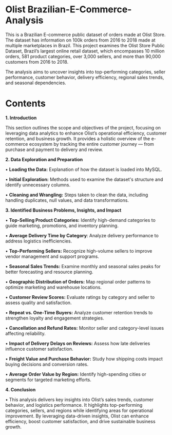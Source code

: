 # Olist Brazilian-E-Commerce-Analysis
This is a Brazilian E-commerce public dataset of orders made at Olist Store. The dataset has information on 100k orders from 2016 to 2018 made at multiple marketplaces in Brazil. This project examines the Olist Store Public Dataset, Brazil’s largest online retail dataset, which encompasses 10 million orders, 581 product categories, over 3,000 sellers, and more than 90,000 customers from 2016 to 2018.

The analysis aims to uncover insights into top-performing categories, seller performance, customer behavior, delivery efficiency, regional sales trends, and seasonal dependencies.

 # **Contents**

**1. Introduction**

This section outlines the scope and objectives of the project, focusing on leveraging data analytics to enhance Olist’s operational efficiency, customer retention, and business growth.
It provides a holistic overview of the e-commerce ecosystem by tracking the entire customer journey — from purchase and payment to delivery and review.



**2. Data Exploration and Preparation**

•	**Loading the Data:** Explanation of how the dataset is loaded into MySQL.

•	**Initial Exploration:** Methods used to examine the dataset's structure and identify unnecessary columns.

•	**Cleaning and Wrangling:** Steps taken to clean the data, including handling duplicates, null values, and data transformations.



**3. Identified Business Problems, Insights, and Impact**

•	**Top-Selling Product Categories:** Identify high-demand categories to guide marketing, promotions, and inventory planning.

•	**Average Delivery Time by Category**: Analyze delivery performance to address logistics inefficiencies.

•	**Top-Performing Sellers:** Recognize high-volume sellers to improve vendor management and support programs.

•	**Seasonal Sales Trends:** Examine monthly and seasonal sales peaks for better forecasting and resource planning.

•	**Geographic Distribution of Orders:** Map regional order patterns to optimize marketing and warehouse locations.

•	**Customer Review Scores:** Evaluate ratings by category and seller to assess quality and satisfaction.

•	**Repeat vs. One-Time Buyers:** Analyze customer retention trends to strengthen loyalty and engagement strategies.

•	**Cancellation and Refund Rates:** Monitor seller and category-level issues affecting reliability.

•	**Impact of Delivery Delays on Reviews:** Assess how late deliveries influence customer satisfaction.

•	**Freight Value and Purchase Behavior:** Study how shipping costs impact buying decisions and conversion rates.

•	**Average Order Value by Region:** Identify high-spending cities or segments for targeted marketing efforts.



**4. Conclusion**

•	This analysis delivers key insights into Olist’s sales trends, customer behavior, and logistics performance. It highlights top-performing categories, sellers, and regions while identifying areas for operational improvement. By leveraging data-driven insights, Olist can enhance efficiency, boost customer satisfaction, and drive sustainable business growth.
